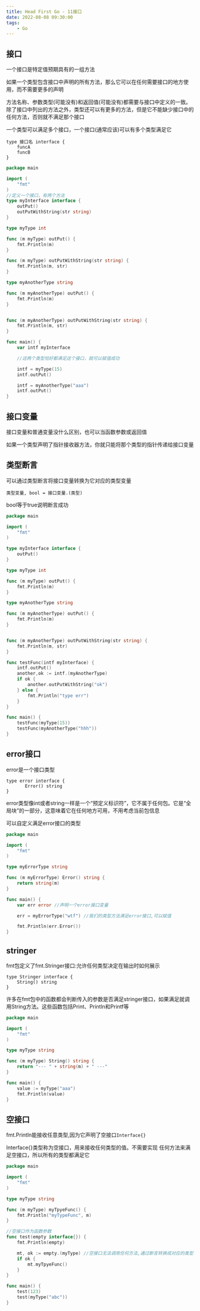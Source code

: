 ```yaml
---
title: Head First Go - 11接口
date: 2022-08-08 09:30:00
tags:
    - Go
---
```


## 接口
一个接口是特定值预期具有的一组方法

如果一个类型包含接口中声明的所有方法，那么它可以在任何需要接口的地方使用，而不需要更多的声明

方法名称、参数类型(可能没有)和返回值(可能没有)都需要与接口中定义的一致。除了接口中列出的方法之外，类型还可以有更多的方法，但是它不能缺少接口中的任何方法，否则就不满足那个接口

一个类型可以满足多个接口，一个接口(通常应该)可以有多个类型满足它

    type 接口名 interface {  
        funcA  
        funcB  
    }

```go
package main

import (
	"fmt"
)
//定义一个接口，有两个方法
type myInterface interface {
	outPut()
	outPutWithString(str string)
}

type myType int

func (m myType) outPut() {
	fmt.Println(m)
}

func (m myType) outPutWithString(str string) {
	fmt.Println(m, str)
}

type myAnotherType string

func (m myAnotherType) outPut() {
	fmt.Println(m)
}


func (m myAnotherType) outPutWithString(str string) {
	fmt.Println(m, str)
}

func main() {
	var intf myInterface

    //这两个类型恰好都满足这个接口，就可以赋值成功

	intf = myType(15)
	intf.outPut()

	intf = myAnotherType("aaa")
	intf.outPut() 
}

```
## 接口变量
接口变量和普通变量没什么区别，也可以当函数参数或返回值

如果一个类型声明了指针接收器方法，你就只能将那个类型的指针传递给接口变量

## 类型断言
可以通过类型断言将接口变量转换为它对应的类型变量

`类型变量, bool = 接口变量.(类型)`

bool等于true说明断言成功

```go
package main

import (
	"fmt"
)

type myInterface interface {
	outPut()
}

type myType int

func (m myType) outPut() {
	fmt.Println(m)
}

type myAnotherType string

func (m myAnotherType) outPut() {
	fmt.Println(m)
}


func (m myAnotherType) outPutWithString(str string) {
	fmt.Println(m, str)
}

func testFunc(intf myInterface) {
	intf.outPut()
	another,ok := intf.(myAnotherType)
	if ok {
		another.outPutWithString("ok")
	} else {
		fmt.Println("type err")
	}
}

func main() {
	testFunc(myType(15))
	testFunc(myAnotherType("hhh"))
}
```

## error接口

error是一个接口类型 

    type error interface {  
           Error() string  
    }  

error类型像int或者string一样是一个“预定义标识符”，它不属于任何包。它是“全局块”的一部分，这意味着它在任何地方可用，不用考虑当前包信息

可以自定义满足error接口的类型

```go
package main

import (
	"fmt"
)

type myErrorType string

func (m myErrorType) Error() string {
	return string(m)
}

func main() {
	var err error //声明一个error接口变量

	err = myErrorType("wtf") //我们的类型方法满足error接口,可以赋值

	fmt.Println(err.Error())
}
```

## stringer

fmt包定义了fmt.Stringer接口:允许任何类型决定在输出时如何展示

    type Stringer interface {  
        String() string  
    }  

许多在fmt包中的函数都会判断传入的参数是否满足stringer接口，如果满足就调用String方法。这些函数包括Print、Println和Printf等

```go
package main

import (
	"fmt"
)

type myType string

func (m myType) String() string {
	return "--- " + string(m) + " ---"
}

func main() {
	value := myType("aaa")
	fmt.Println(value)
}
```

## 空接口
fmt.Println能接收任意类型,因为它声明了空接口`Interface{}`

Interface{}类型称为空接口，用来接收任何类型的值。不需要实现 任何方法来满足空接口，所以所有的类型都满足它

```go
package main

import (
	"fmt"
)

type myType string

func (m myType) myTpyeFunc() {
	fmt.Println("myTypeFunc", m)
}

//空接口作为函数参数
func test(empty interface{}) {
	fmt.Println(empty)

	mt, ok := empty.(myType) //空接口无法调用任何方法,通过断言转换成对应的类型
	if ok {
		mt.myTpyeFunc()
	}
}

func main() {
	test(123)
	test(myType("abc"))
}

```